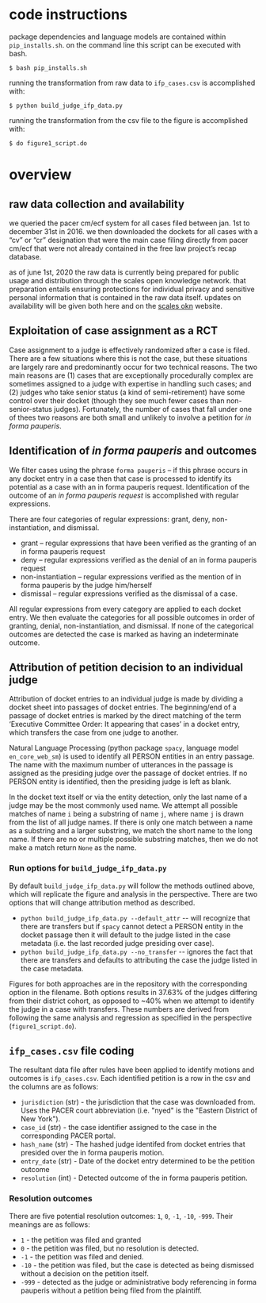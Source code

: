 # code instructions

package dependencies and language models are contained within `pip_installs.sh`. on the command line
this script can be executed with bash.

`$ bash pip_installs.sh`

running the transformation from raw data to `ifp_cases.csv` is accomplished with:

`$ python build_judge_ifp_data.py`

running the transformation from the csv file to the figure is accomplished with:

`$ do figure1_script.do`

# overview

## raw data collection and availability

we queried the pacer cm/ecf system for all cases filed between jan. 1st to december 31st in 2016. we
then downloaded the dockets for all cases with a “cv” or “cr” designation that were the main case
filing directly from pacer cm/ecf that were not already contained in the free law project’s recap
database.

as of june 1st, 2020 the raw data is currently being prepared for public usage and distribution
through the scales open knowledge network. that preparation entails ensuring protections for
individual privacy and sensitive personal information that is contained in the raw data itself. updates on
availability will be given both here and on the [scales okn](http://www.scales-okn.org) website. 

## Exploitation of case assignment as a RCT

Case assignment to a judge is effectively randomized after a case is filed. There are a few situations where this is 
not the case, but these situations are largely rare and predominantly occur for two technical
reasons.  The two main reasons are (1) cases that are exceptionally procedurally
complex are sometimes assigned to a judge with expertise in handling such cases; and (2) judges
who take senior status (a kind of semi-retirement) have some control over their docket (though they
see much fewer cases than non-senior-status judges). Fortunately, the number of cases that fall
under one of thees two reasons are both small and unlikely to involve a petition for *in forma
pauperis*. 


## Identification of *in forma pauperis* and outcomes
 
We filter cases using the phrase `forma pauperis` – if this phrase occurs in any docket entry in a
case then that case is processed to identify its potential as a case with an in forma pauperis
request. Identification of the outcome of an *in forma pauperis request* is accomplished with regular
expressions.

There are four categories of regular expressions: grant, deny, non-instantiation, and dismissal.

* grant – regular expressions that have been verified as the granting of an in forma pauperis
request
* deny – regular expressions verified as the denial of an in forma pauperis request
* non-instantiation – regular expressions verified as the mention of in forma pauperis by the
judge him/herself 
* dismissal – regular expressions verified as the dismissal of a case.
 
All regular expressions from every category are applied to each docket entry. We then evaluate the categories for all
possible outcomes in order of granting, denial, non-instantiation, and dismissal. If none of the
categorical outcomes are detected the case is marked as having an indeterminate outcome.

## Attribution of petition decision to an individual judge
 
Attribution of docket entries to an individual judge is made by dividing a docket sheet into
passages of docket entries. The beginning/end of a passage of docket entries is marked by the direct matching 
of the term ‘Executive Committee Order: It appearing that cases’ in a docket entry, which transfers
the case from one judge to another.
 
Natural Language Processing (python package `spacy`, language model `en_core_web_sm`) is used to
identify all PERSON entities in an entry passage. The name with the maximum number of utterances in
the passage is assigned as the presiding judge over the passage of docket entries. If no PERSON
entity is identified, then the presiding judge is left as blank.
 
In the docket text itself or via the entity detection, only the last name of a judge may be the most
commonly used name. We attempt all possible matches of name `i` being a substring of name `j`, where
name `j` is drawn from the list of all judge names. If there is only one match between a name as a
substring and a larger substring, we match the short name to the long name. If there are no or
multiple possible substring matches, then we do not make a match return `None` as the name.

### Run options for `build_judge_ifp_data.py`

By default `build_judge_ifp_data.py` will follow the methods outlined above, which will replicate
the figure and analysis in the perspective. There are two options that will change attribution
method as described.

* `python build_judge_ifp_data.py --default_attr` -- will recognize that there are transfers but if
  `spacy` cannot detect a PERSON entity in the docket passage then it will default to the judge
  listed in the case metadata (i.e. the last recorded judge presiding over case). 
* `python build_judge_ifp_data.py --no_transfer` -- ignores the fact that there are transfers and
  defaults to attributing the case the judge listed in the case metadata.

Figures for both approaches are in the repository with the corresponding option in the filename.
Both options results in 37.63% of the judges differing from their district cohort, as opposed to ~40%
when we attempt to identify the judge in a case with transfers. These numbers are derived from following 
the same analysis and regression as specified in the perspective (`figure1_script.do`). 

## `ifp_cases.csv` file coding

The resultant data file after rules have been applied to identify motions and outcomes is
`ifp_cases.csv`. Each identified petition is a row in the csv and the columns are as follows:

* `jurisdiction` (str) - the jurisdiction that the case was downloaded from. Uses the PACER court
  abbreviation (i.e. "nyed" is the "Eastern District of New York").
* `case_id` (str) - the case identifier assigned to the case in the corresponding PACER portal.
* `hash_name` (str) - The hashed judge identifed from docket entries that presided over the in forma
  pauperis motion. 
* `entry_date` (str) - Date of the docket entry determined to be the petition outcome
* `resolution` (int) - Detected outcome of the in forma pauperis petition.

### Resolution outcomes 

There are five potential resolution outcomes: `1`, `0`, `-1`, `-10`, `-999`. Their meanings are as
follows:

* `1` - the petition was filed and granted
* `0` - the petition was filed, but no resolution is detected.
* `-1` - the petition was filed and denied. 
* `-10` - the petition was filed, but the case is detected as being dismissed without a decision on
  the petition itself. 
* `-999` - detected as the judge or administrative body referencing in forma pauperis without a
  petition being filed from the plaintiff.
